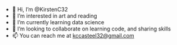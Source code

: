 - 👋 Hi, I’m @KirstenC32
- 👀 I’m interested in art and reading
- 🌱 I’m currently learning data science
- 💞️ I’m looking to collaborate on learning code, and sharing skills
- 📫 You can reach me at kccasteel32@gmail.com

<!---
KirstenC32/KirstenC32 is a ✨ special ✨ repository because its `README.md` (this file) appears on your GitHub profile.
You can click the Preview link to take a look at your changes.
--->
